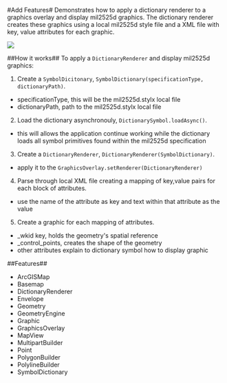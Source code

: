 #Add Features#
Demonstrates how to apply a dictionary renderer to a graphics overlay and display mil2525d graphics. 
The dictionary renderer creates these graphics using a local mil2525d style file and a XML file with key, 
value attributes for each graphic.

![](DictionaryRenderer.png)

##How it works##
To apply a `DictionaryRenderer` and display mil2525d graphics:

1.  Create a `SymbolDicitonary`, `SymbolDictionary(specificationType, dictionaryPath)`.
  - specificationType, this will be the mil2525d.stylx local file
  - dictionaryPath,  path to the mil2525d.stylx local file
2. Load the dictionary asynchronouly, `DictionarySymbol.loadAsync()`.
  - this will allows the application continue working while the dictionary loads all symbol primitives found within the mil2525d specification
3. Create a `DictionaryRenderer`, `DictionaryRenderer(SymbolDictionary)`.
  - apply it to the `GraphicsOverlay.setRenderer(DictionaryRenderer)`
4. Parse through local XML file creating a mapping of key,value pairs for each block of attributes.
  - use the name of the attribute as key and text within that attribute as the value
5. Create a graphic for each mapping of attributes.
  - _wkid key, holds the geometry's spatial reference
  - _control_points, creates the shape of the geometry
  - other attributes explain to dictionary symbol how to display graphic

##Features##
- ArcGISMap
- Basemap
- DictionaryRenderer
- Envelope
- Geometry
- GeometryEngine
- Graphic
- GraphicsOverlay
- MapView
- MultipartBuilder
- Point
- PolygonBuilder
- PolylineBuilder
- SymbolDictionary

